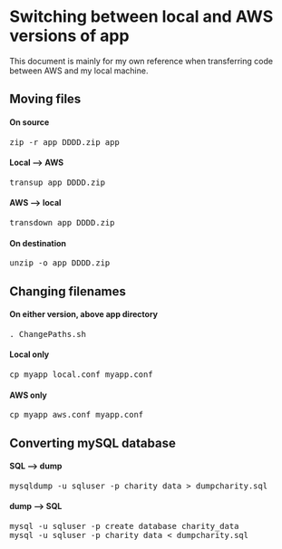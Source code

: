 # Switching between local and AWS versions of app
This document is mainly for my own reference when transferring code between AWS and my local machine.

## Moving files
#### On source
<pre>zip -r app_DDDD.zip app</pre>

#### Local --> AWS
<pre>transup app_DDDD.zip</pre>

#### AWS --> local
<pre>transdown app_DDDD.zip</pre>

#### On destination
<pre>unzip -o app_DDDD.zip</pre>

## Changing filenames
#### On either version, above app directory
<pre>. ChangePaths.sh</pre>

#### Local only
<pre>cp myapp_local.conf myapp.conf</pre>

#### AWS only
<pre>cp myapp_aws.conf myapp.conf</pre>

## Converting mySQL database
#### SQL --> dump
<pre>mysqldump -u sqluser -p charity_data > dumpcharity.sql</pre>

#### dump --> SQL
<pre>
mysql -u sqluser -p create database charity_data
mysql -u sqluser -p charity_data < dumpcharity.sql
</pre>
